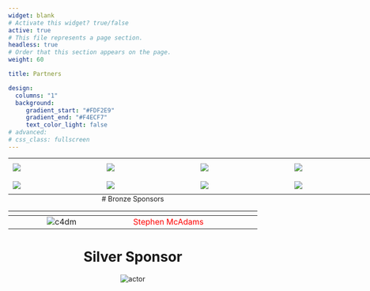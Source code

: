 ```yaml
---
widget: blank
# Activate this widget? true/false
active: true
# This file represents a page section.
headless: true
# Order that this section appears on the page.
weight: 60

title: Partners

design:
  columns: "1"
  background: 
     gradient_start: "#FDF2E9"
     gradient_end: "#F4ECF7"
     text_color_light: false
# advanced:
# css_class: fullscreen
---
```


<style type="text/css">
.tg  {border-collapse:collapse;border-spacing:0;margin:0px auto;}
.tg td{border-style:none;border-width:1px;font-family:inherit;font-size:inherit;
  overflow:hidden;padding:10px 9px;word-break:normal;}
.tg th{border-style:none;border-width:0px;font-family:inherit;
  font-weight:normal;overflow:hidden;padding:10px 9px;word-break:normal;}
@media screen and (max-width: 767px) {.tg {width: auto !important;}.tg col {width: auto !important;}.tg-wrap {overflow-x: auto;-webkit-overflow-scrolling: touch;margin: auto 0px;}}</style>
<div class="tg-wrap"><table class="tg" border="0" style="undefined;table-layout: fixed; width: 950px">
<colgroup>
<col style="width: 190px">
<col style="width: 190px">
<col style="width: 190px">
<col style="width: 190px">
<col style="width: 190px">
</colgroup>
<tbody>
  <tr>
    <td><img class="logo" src="logos/logo1.png"></td>
    <td><img class="logo" src="logos/logo-en.svg"></td>
    <td><img class="telog" src="logos/logo5.png"></td>
    <td><img class="qmul" src="logos/qmul.png"></td>
    <td><img class="uol" src="logos/logo3b.png"></td>
  </tr>
  <tr>
    <td><img class="actor" src="logos/logo4.png"></td>
    <td><img class="telog" src="logos/Schulich.png"></td> 
    <td><img class="qmul" src="logos/seikilo-upperlogo2.png"></td>
    <td><img class="actor" src="logos/Gerovassiliou.png"></td>
    <td><img class="actor" src="logos/thesstour2.png"></td>
  </tr>  
</tbody>
</table></div>


<div align="center">
# Bronze Sponsors
<br/>

| <div style="width:200px"></div> | <div style="width:200px"></div> | <div style="width:200px"></div> | <div style="width:200px"></div> |
| :---: | :---: | :---: | :---: |
| ![c4dm](logos/c4dm.png) | <div style="color:red">Stephen McAdams</div> | ![c4dm2](logos/logo_makios.png) | ![uol](logos/logo3b.png) |


# Silver Sponsor
![actor](logos/DustBowl.png)
<br/>
  
</div>
